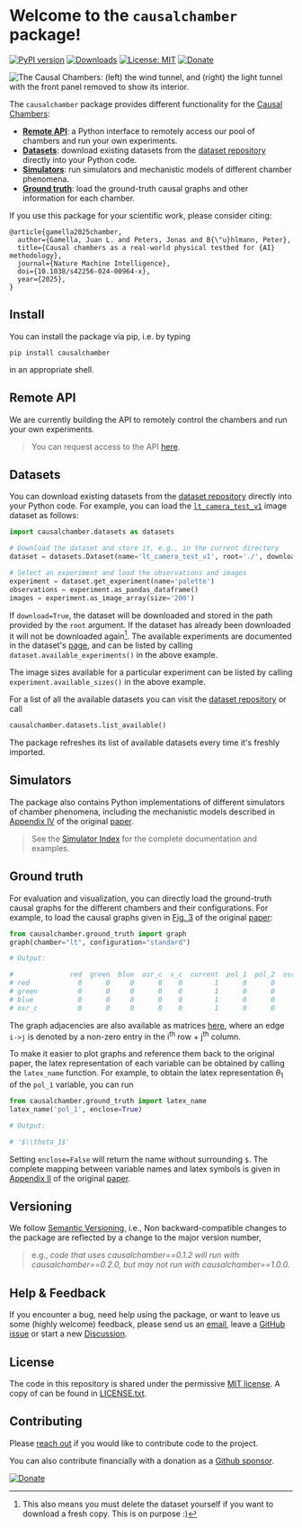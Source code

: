 # Welcome to the `causalchamber` package!

[![PyPI version](https://badge.fury.io/py/causalchamber.svg)](https://badge.fury.io/py/causalchamber)
[![Downloads](https://static.pepy.tech/badge/causalchamber)](https://pepy.tech/project/causalchamber)
[![License: MIT](https://img.shields.io/badge/License-MIT-yellow.svg)](https://opensource.org/licenses/MIT)
[![Donate](https://img.shields.io/static/v1.svg?logo=Github%20Sponsors&label=donate&message=Github%20Sponsors&color=e874ff)](https://github.com/sponsors/juangamella)

![The Causal Chambers: (left) the wind tunnel, and (right) the light tunnel with the front panel removed to show its interior.](https://causalchamber.s3.eu-central-1.amazonaws.com/downloadables/the_chambers.jpg)

The `causalchamber` package provides different functionality for the [Causal Chambers](https://causalchamber.ai):

- **[Remote API](#remote-api)**: a Python interface to remotely access our pool of chambers and run your own experiments.
- **[Datasets](#datasets)**: download existing datasets from the [dataset repository](https://github.com/juangamella/causal-chamber) directly into your Python code.
- **[Simulators](#simulators)**: run simulators and mechanistic models of different chamber phenomena.
- **[Ground truth](#ground-truth)**: load the ground-truth causal graphs and other information for each chamber.

If you use this package for your scientific work, please consider citing:

```
﻿@article{gamella2025chamber,
  author={Gamella, Juan L. and Peters, Jonas and B{\"u}hlmann, Peter},
  title={Causal chambers as a real-world physical testbed for {AI} methodology},
  journal={Nature Machine Intelligence},
  doi={10.1038/s42256-024-00964-x},
  year={2025},
}
```

## Install

You can install the package via pip, i.e. by typing

```
pip install causalchamber
```

in an appropriate shell.

## Remote API

We are currently building the API to remotely control the chambers and run your own experiments.

> You can request access to the API [here](https://tally.so/r/wbNe0e).

## Datasets

You can download existing datasets from the [dataset repository](https://github.com/juangamella/causal-chamber) directly into your Python code. For example, you can load the [`lt_camera_test_v1`](https://github.com/juangamella/causal-chamber/tree/main/datasets/lt_camera_test_v1) image dataset as follows:

```python
import causalchamber.datasets as datasets

# Download the dataset and store it, e.g., in the current directory
dataset = datasets.Dataset(name='lt_camera_test_v1', root='./', download=True)

# Select an experiment and load the observations and images
experiment = dataset.get_experiment(name='palette')
observations = experiment.as_pandas_dataframe()
images = experiment.as_image_array(size='200')
```

If `download=True`, the dataset will be downloaded and stored in the path provided by the `root` argument. If the dataset has already been downloaded it will not be downloaded again[^1]. The available experiments are documented in the dataset's [page](https://github.com/juangamella/causal-chamber/tree/main/datasets/lt_camera_test_v1), and can be listed by calling `dataset.available_experiments()` in the above example.

The image sizes available for a particular experiment can be listed by calling `experiment.available_sizes()` in the above example.

For a list of all the available datasets you can visit the [dataset repository](https://github.com/juangamella/causal-chamber) or call
```python
causalchamber.datasets.list_available()
```
The package refreshes its list of available datasets every time it's freshly imported.

[^1]: This also means you must delete the dataset yourself if you want to download a fresh copy. This is on purpose :)

## Simulators

The package also contains Python implementations of different simulators of chamber phenomena, including the mechanistic models described in [Appendix IV](https://arxiv.org/pdf/2404.11341#page=28&zoom=100,57,65) of the original [paper](https://www.nature.com/articles/s42256-024-00964-x).

> See the [Simulator Index](causalchamber/simulators/) for the complete documentation and examples.

## Ground truth

For evaluation and visualization, you can directly load the ground-truth causal graphs for the different chambers and their configurations. For example, to load the causal graphs given in [Fig. 3](https://www.nature.com/articles/s42256-024-00964-x/figures/3) of the original [paper](https://www.nature.com/articles/s42256-024-00964-x):

```python
from causalchamber.ground_truth import graph
graph(chamber="lt", configuration="standard")

# Output:

#              red  green  blue  osr_c  v_c  current  pol_1  pol_2  osr_angle_1  \
# red            0      0     0      0    0        1      0      0            0   
# green          0      0     0      0    0        1      0      0            0   
# blue           0      0     0      0    0        1      0      0            0   
# osr_c          0      0     0      0    0        1      0      0            0   
```

The graph adjacencies are also available as matrices [here](causalchamber/ground_truth/adjacencies/), where an edge `i->j` is denoted by a non-zero entry in the i<sup>th</sup> row + j<sup>th</sup> column.

To make it easier to plot graphs and reference them back to the original paper, the latex representation of each variable can be obtained by calling the `latex_name` function. For example, to obtain the latex representation $\theta_1$ of the `pol_1` variable, you can run

```python
from causalchamber.ground_truth import latex_name
latex_name('pol_1', enclose=True)

# Output:

# '$\\theta_1$'
```

Setting `enclose=False` will return the name without surrounding `$`. The complete mapping between variable names and latex symbols is given in [Appendix II](https://arxiv.org/pdf/2404.11341#page=17&zoom=100,57,65) of the original [paper](https://www.nature.com/articles/s42256-024-00964-x).

## Versioning

We follow [Semantic Versioning](https://semver.org/), i.e., Non backward-compatible changes to the package are reflected by a change to the major version number,

> e.g., *code that uses causalchamber==0.1.2 will run with causalchamber==0.2.0, but may not run with causalchamber==1.0.0.*

## Help & Feedback

If you encounter a bug, need help using the package, or want to leave us some (highly welcome) feedback, please send us an [email](mailto:juan@causalchamber.ai), leave a [GitHub issue](https://github.com/juangamella/causal-chamber-package/issues) or start a new [Discussion](https://github.com/juangamella/causal-chamber-package/discussions).

## License

The code in this repository is shared under the permissive [MIT license](https://opensource.org/license/mit/). A copy of can be found in [LICENSE.txt](LICENSE.txt).

## Contributing

Please [reach out](mailto:juan@causalchamber.ai) if you would like to contribute code to the project.

You can also contribute financially with a donation as a [Github sponsor](https://github.com/sponsors/juangamella).

[![Donate](https://img.shields.io/static/v1.svg?logo=Github%20Sponsors&label=donate&message=Github%20Sponsors&color=e874ff)](https://github.com/sponsors/juangamella)

